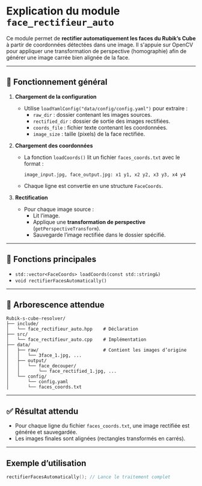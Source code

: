 
# Explication du module `face_rectifieur_auto`

Ce module permet de **rectifier automatiquement les faces du Rubik’s Cube** à partir de coordonnées détectées dans une image. Il s'appuie sur OpenCV pour appliquer une transformation de perspective (homographie) afin de générer une image carrée bien alignée de la face.

---

## 🔧 Fonctionnement général

1. **Chargement de la configuration**
   - Utilise `loadYamlConfig("data/config/config.yaml")` pour extraire :
     - `raw_dir` : dossier contenant les images sources.
     - `rectified_dir` : dossier de sortie des images rectifiées.
     - `coords_file` : fichier texte contenant les coordonnées.
     - `image_size` : taille (pixels) de la face rectifiée.

2. **Chargement des coordonnées**
   - La fonction `loadCoords()` lit un fichier `faces_coords.txt` avec le format :
     ```
     image_input.jpg, face_output.jpg: x1 y1, x2 y2, x3 y3, x4 y4
     ```
   - Chaque ligne est convertie en une structure `FaceCoords`.

3. **Rectification**
   - Pour chaque image source :
     - Lit l’image.
     - Applique une **transformation de perspective** (`getPerspectiveTransform`).
     - Sauvegarde l’image rectifiée dans le dossier spécifié.

---

## 🧱 Fonctions principales

- `std::vector<FaceCoords> loadCoords(const std::string&)`
- `void rectifierFacesAutomatically()`

---

## 📁 Arborescence attendue

```
Rubik-s-cube-resolver/
├── include/
│   └── face_rectifieur_auto.hpp    # Déclaration
├── src/
│   └── face_rectifieur_auto.cpp    # Implémentation
├── data/
│   ├── raw/                        # Contient les images d’origine
│   │   └── 3face_1.jpg, ...
│   ├── output/
│   │   └── face_decouper/
│   │       └── face_rectified_1.jpg, ...
│   └── config/
│       └── config.yaml
│       └── faces_coords.txt
```

---

## ✅ Résultat attendu

- Pour chaque ligne du fichier `faces_coords.txt`, une image rectifiée est générée et sauvegardée.
- Les images finales sont alignées (rectangles transformés en carrés).

---

## Exemple d’utilisation

```cpp
rectifierFacesAutomatically(); // Lance le traitement complet
```
